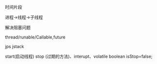 时间片段

进程->线程->子线程

解决阻塞问题

thread/runable/Callable,future

jps
jstack

start(启动线程)
stop (过期的方法)、interupt、volatile boolean isStop=false;
